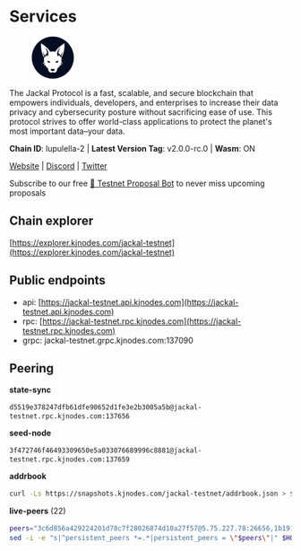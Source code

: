 # Services

<figure><img src="https://raw.githubusercontent.com/kj89/cosmos-images/main/logos/jackal.png" alt=""><figcaption></figcaption></figure>

The Jackal Protocol is a fast, scalable, and secure blockchain that empowers  individuals, developers, and enterprises to increase their data privacy and  cybersecurity posture without sacrificing ease of use. This protocol strives  to offer world-class applications to protect the planet's most important data–your data.

**Chain ID**: lupulella-2 | **Latest Version Tag**: v2.0.0-rc.0 | **Wasm**: ON

[Website](https://jackalprotocol.com) | [Discord](https://discord.com/invite/5GKym3p6rj) | [Twitter](https://twitter.com/Jackal_Protocol)



Subscribe to our free [🤖 Testnet Proposal Bot](https://t.me/kjnodes_testnet_proposal_bot) to never miss upcoming proposals


## Chain explorer
[https://explorer.kjnodes.com/jackal-testnet](https://explorer.kjnodes.com/jackal-testnet)

## Public endpoints

* api: [https://jackal-testnet.api.kjnodes.com](https://jackal-testnet.api.kjnodes.com)
* rpc: [https://jackal-testnet.rpc.kjnodes.com](https://jackal-testnet.rpc.kjnodes.com)
* grpc: jackal-testnet.grpc.kjnodes.com:137090

## Peering

**state-sync**

```text
d5519e378247dfb61dfe90652d1fe3e2b3005a5b@jackal-testnet.rpc.kjnodes.com:137656
```

**seed-node**

```text
3f472746f46493309650e5a033076689996c8881@jackal-testnet.rpc.kjnodes.com:137659
```

**addrbook**
```bash
curl -Ls https://snapshots.kjnodes.com/jackal-testnet/addrbook.json > $HOME/.canine/config/addrbook.json
```

**live-peers** (22)
```bash
peers="3c6d856a429224201d78c7f28026874d10a27f57@5.75.227.78:26656,1b191fb9ef837dec648136097f94925a15dd85ab@213.170.135.20:26516,e4e93ce4b050c9d821e15b69477f5da706121343@65.109.93.152:31656,cf3921d374ad226e4b2248626c285302cba5e55e@141.95.33.39:26656,d5519e378247dfb61dfe90652d1fe3e2b3005a5b@65.109.68.190:37656,5c2a752c9b1952dbed075c56c600c3a79b58c395@195.3.220.57:26906,84af58201840781a0a62449d1dcdb0ad0cf5bdb3@91.223.3.144:26356,2cdaa56d0778b20be8430069eefeab2138190355@78.46.106.75:37656,09d9127972ded9e22f9f11833ed7fcfa149cf1fa@65.109.92.240:19126,11b91d243d43e761c96cfbf49f2f2bd06cce2df8@65.109.23.114:17556,9a2c091798681f89b11f8eea370bf9c6284437c5@167.86.115.183:26656,0394449cab5a29f24dd4f37683d3b7622f27c0fc@65.108.206.118:61156,dc84774683298e57a848b59b7c0d1a70477b4fc1@213.239.207.175:48656,ff5171d91cb033670238998dc84bdf69468bb053@51.89.232.234:27686,34bb04a3e226493e5d142c74bf78d2ed2803ee9d@213.133.100.172:27464,2ededbdbd98580e22ae8c3676e37b6e1fc1d987b@142.132.248.253:23656,3aaeda343f226f9f2f00eeda53a20db438449c8c@89.58.45.204:46656,80420ad774e622bda8e1dfa9b80da11eee7eed1f@144.126.140.252:29656,712dd67b7abe08577d394e90a4930492c8f7d2ee@65.108.124.219:41656,4ea723e652f11433734ae2aa6f364ef0510d6636@16.163.74.176:26626,ec78732a7d5bdc1e27e8d7ac1bffe3881c9fb271@65.108.226.183:17556,8a11570dbaa0f4d98ca2ef0ad117e9c1154d81b9@65.108.230.113:19126"
sed -i -e "s|^persistent_peers *=.*|persistent_peers = \"$peers\"|" $HOME/.canine/config/config.toml
```
